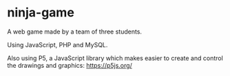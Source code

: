 # ninja-game
A web game made by a team of three students.

Using JavaScript, PHP and MySQL.

Also using P5, a JavaScript library which makes easier to create and control the drawings and graphics: https://p5js.org/
